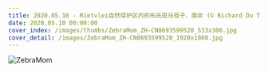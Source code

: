```yaml
---
title: 2020.05.10 - Rietvlei自然保护区内的布氏斑马母子，南非 (© Richard Du Toit/Minden Pictures)
date: 2020.05.10 00:00:00
cover_index: /images/thumbs/ZebraMom_ZH-CN8693599520_533x300.jpg
cover_detail: /images/ZebraMom_ZH-CN8693599520_1920x1080.jpg
---
```


![ZebraMom](/images/ZebraMom_ZH-CN8693599520_1920x1080.jpg)
